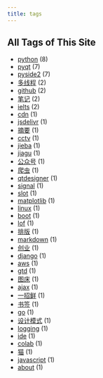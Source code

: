 ```yaml
---
title: tags
---
```

## All Tags of This Site
* [python](../tags/python.md) (8)
* [pyqt](../tags/pyqt.md) (7)
* [pyside2](../tags/pyside2.md) (7)
* [多线程](../tags/多线程.md) (2)
* [github](../tags/github.md) (2)
* [笔记](../tags/笔记.md) (2)
* [ielts](../tags/ielts.md) (2)
* [cdn](../tags/cdn.md) (1)
* [jsdelivr](../tags/jsdelivr.md) (1)
* [摘要](../tags/摘要.md) (1)
* [cctv](../tags/cctv.md) (1)
* [jieba](../tags/jieba.md) (1)
* [jiagu](../tags/jiagu.md) (1)
* [公众号](../tags/公众号.md) (1)
* [爬虫](../tags/爬虫.md) (1)
* [qtdesigner](../tags/qtdesigner.md) (1)
* [signal](../tags/signal.md) (1)
* [slot](../tags/slot.md) (1)
* [matplotlib](../tags/matplotlib.md) (1)
* [linux](../tags/linux.md) (1)
* [boot](../tags/boot.md) (1)
* [lof](../tags/lof.md) (1)
* [排版](../tags/排版.md) (1)
* [markdown](../tags/markdown.md) (1)
* [创业](../tags/创业.md) (1)
* [django](../tags/django.md) (1)
* [aws](../tags/aws.md) (1)
* [gtd](../tags/gtd.md) (1)
* [图床](../tags/图床.md) (1)
* [ajax](../tags/ajax.md) (1)
* [一招鲜](../tags/一招鲜.md) (1)
* [书签](../tags/书签.md) (1)
* [go](../tags/go.md) (1)
* [设计模式](../tags/设计模式.md) (1)
* [logging](../tags/logging.md) (1)
* [ide](../tags/ide.md) (1)
* [colab](../tags/colab.md) (1)
* [猫](../tags/猫.md) (1)
* [javascript](../tags/javascript.md) (1)
* [about](../tags/about.md) (1)